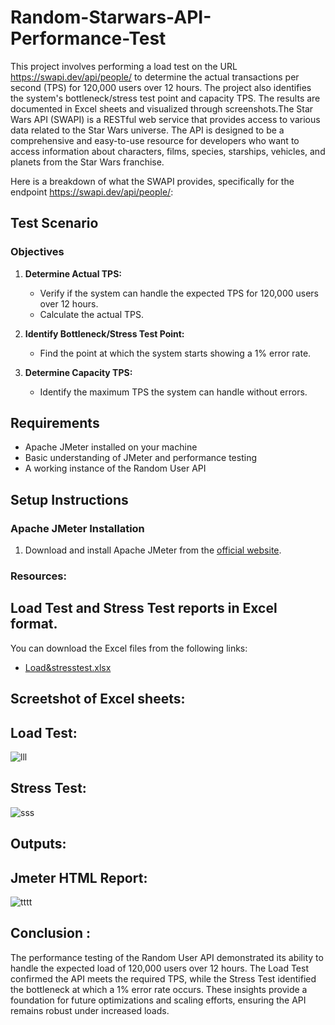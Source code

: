 # Random-Starwars-API-Performance-Test

This project involves performing a load test on the URL https://swapi.dev/api/people/ to determine the actual transactions per second (TPS) for 120,000 users over 12 hours. The project also identifies the system's bottleneck/stress test point and capacity TPS. The results are documented in Excel sheets and visualized through screenshots.The Star Wars API (SWAPI) is a RESTful web service that provides access to various data related to the Star Wars universe. The API is designed to be a comprehensive and easy-to-use resource for developers who want to access information about characters, films, species, starships, vehicles, and planets from the Star Wars franchise.

Here is a breakdown of what the SWAPI provides, specifically for the endpoint https://swapi.dev/api/people/:

## Test Scenario

### Objectives

1. **Determine Actual TPS:**
   - Verify if the system can handle the expected TPS for 120,000 users over 12 hours.
   - Calculate the actual TPS.

2. **Identify Bottleneck/Stress Test Point:**
   - Find the point at which the system starts showing a 1% error rate.

3. **Determine Capacity TPS:**
   - Identify the maximum TPS the system can handle without errors.

## Requirements

- Apache JMeter installed on your machine
- Basic understanding of JMeter and performance testing
- A working instance of the Random User API

## Setup Instructions

### Apache JMeter Installation
1. Download and install Apache JMeter from the [official website](https://jmeter.apache.org/download_jmeter.cgi).


### Resources:

## Load Test and Stress Test reports in Excel format.
You can download the Excel files from the following links:
- [Load&stresstest.xlsx](https://docs.google.com/spreadsheets/d/1NQoul8f9fX15vutBTHN46yBVwDtDyF7A/edit?usp=sharing&ouid=106900521374584856661&rtpof=true&sd=true)

## Screetshot of Excel sheets:

## Load Test:

![lll](https://github.com/ShuhanaRiya09/transaction-api-jmeter/assets/108625095/ff1ba465-6688-47ca-8641-d0e399033496)

## Stress Test:

![sss](https://github.com/ShuhanaRiya09/transaction-api-jmeter/assets/108625095/fd0ef2c9-584e-47ad-aafa-91d60c18a26b)



## Outputs:

## Jmeter HTML Report:

![tttt](https://github.com/ShuhanaRiya09/transaction-api-jmeter/assets/108625095/45f2055c-46ef-42ef-b956-0d8e55d7adf9)



## Conclusion :
The performance testing of the Random User API demonstrated its ability to handle the expected load of 120,000 users over 12 hours. The Load Test confirmed the API meets the required TPS, while the Stress Test identified the bottleneck at which a 1% error rate occurs. These insights provide a foundation for future optimizations and scaling efforts, ensuring the API remains robust under increased loads.
